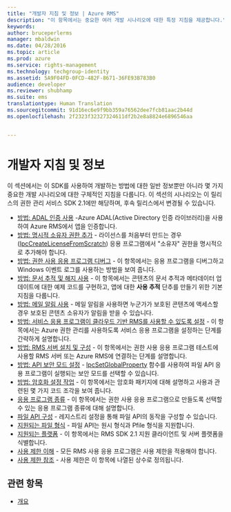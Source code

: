 ```yaml
---
title: "개발자 지침 및 정보 | Azure RMS"
description: "이 항목에서는 중요한 여러 개발 시나리오에 대한 특정 지침을 제공합니다."
keywords: 
author: bruceperlerms
manager: mbaldwin
ms.date: 04/28/2016
ms.topic: article
ms.prod: azure
ms.service: rights-management
ms.technology: techgroup-identity
ms.assetid: 5A9F04FD-0FCD-482F-8671-36FE93B783B0
audience: developer
ms.reviewer: shubhamp
ms.suite: ems
translationtype: Human Translation
ms.sourcegitcommit: 91d16ec6e9f9bb359a76562dee7fcb81aac2b44d
ms.openlocfilehash: 2f2323f32327324611df2b2e8a8824e6896546aa


---
```


# 개발자 지침 및 정보

이 섹션에서는 이 SDK를 사용하여 개발하는 방법에 대한 일반 정보뿐만 아니라 몇 가지 중요한 개발 시나리오에 대한 구체적인 지침을 다룹니다. 이 섹션의 시나리오는 이 릴리스의 권한 관리 서비스 SDK 2.1에만 해당하며, 후속 릴리스에서 변경될 수 있습니다.
- [방법: ADAL 인증 사용](how-to-use-adal-authentication.md) -Azure ADAL(Active Directory 인증 라이브러리)을 사용하여 Azure RMS에서 앱을 인증합니다.
- [방법: 명시적 소유자 권한 추가](add-explicit-owner-rights.md) - 라이선스를 처음부터 만드는 경우([IpcCreateLicenseFromScratch](/rights-management/sdk/2.1/api/win/functions#msipc_ipccreatelicensefromscratch)) 응용 프로그램에서 &quot;소유자&quot; 권한을 명시적으로 추가해야 합니다.
- [방법: 권한 사용 응용 프로그램 디버그](debugging-applications-that-use-ad-rms.md) - 이 항목에서는 응용 프로그램을 디버그하고 Windows 이벤트 로그를 사용하는 방법을 보여 줍니다.
- [방법: 문서 추적 및 해지 사용](tracking-content.md) - 이 항목에서는 콘텐츠의 문서 추적과 메타데이터 업데이트에 대한 예제 코드를 구현하고, 앱에 대한 **사용 추적** 단추를 만들기 위한 기본 지침을 다룹니다.
- [방법: 메일 알림 사용](how-to-enable-email-notification.md) - 메일 알림을 사용하면 누군가가 보호된 콘텐츠에 액세스할 경우 보호된 콘텐츠 소유자가 알림을 받을 수 있습니다.
- [방법: 서비스 응용 프로그램이 클라우드 기반 RMS를 사용할 수 있도록 설정](how-to-use-file-api-with-aadrm-cloud.md) - 이 항목에서는 Azure 권한 관리를 사용하도록 서비스 응용 프로그램을 설정하는 단계를 간략하게 설명합니다.
- [방법: RMS 서버 설치 및 구성](how-to-install-and-configure-an-rms-server.md) - 이 항목에서는 권한 사용 응용 프로그램 테스트에 사용할 RMS 서버 또는 Azure RMS에 연결하는 단계를 설명합니다.
- [방법: API 보안 모드 설정](setting-the-api-security-mode-api-mode.md) - [IpcSetGlobalProperty](/rights-management/sdk/2.1/api/win/functions#msipc_ipcsetglobalproperty) 함수를 사용하여 파일 API 응용 프로그램이 실행되는 보안 모드를 선택할 수 있습니다.
- [방법: 암호화 설정 작업](working-with-encryption.md) - 이 항목에서는 암호화 패키지에 대해 설명하고 사용과 관련된 몇 가지 코드 조각을 보여 줍니다.
- [응용 프로그램 종류](application-types.md) - 이 항목에서는 권한 사용 응용 프로그램으로 만들도록 선택할 수 있는 응용 프로그램 종류에 대해 설명합니다.
- [파일 API 구성](file-api-configuration.md) - 레지스트리 설정을 통해 파일 API의 동작을 구성할 수 있습니다.
- [지원되는 파일 형식](supported-file-formats.md) - 파일 API는 원시 형식과 Pfile 형식을 지원합니다.
- [지원되는 플랫폼](supported-platforms.md) - 이 항목에서는 RMS SDK 2.1 지원 클라이언트 및 서버 플랫폼을 식별합니다.
- [사용 제한 이해](understanding-usage-restrictions.md) - 모든 RMS 사용 응용 프로그램은 사용 제한을 적용해야 합니다.
- [사용 제한 참조](usage-restriction-reference.md) - 사용 제한은 이 항목에 나열된 상수로 정의됩니다.

 
## 관련 항목 ##
* [개요](ad-rms-overview.md)
 

 



<!--HONumber=Jun16_HO4-->



